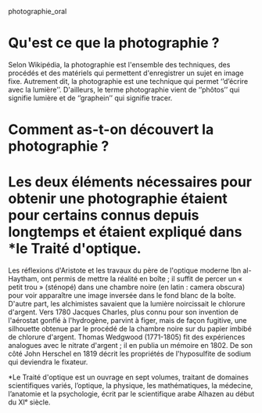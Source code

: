 photographie_oral

# Qu'est ce que la photographie ? 

Selon Wikipédia, la photographie est l'ensemble des techniques, des procédés et des matériels qui permettent d'enregistrer un sujet en image fixe. Autrement dit, la photographie est une technique qui permet ‘’d’écrire avec la lumière’’. D'ailleurs, le terme photographie vient de ‘’phôtos’’ qui signifie lumière et de ‘’graphein’’ qui signifie tracer.

# Comment as-t-on découvert la photographie ? 

# Les deux éléments nécessaires pour obtenir une photographie étaient pour certains connus depuis longtemps et étaient expliqué dans *le Traité d'optique. 

Les réflexions d'Aristote et les travaux du père de l'optique moderne Ibn al-Haytham, ont permis de mettre la réalité en boîte ; il suffit de percer un « petit trou » (sténopé) dans une chambre noire (en latin : camera obscura) pour voir apparaître une image inversée dans le fond blanc de la boîte. D'autre part, les alchimistes savaient que la lumière noircissait le chlorure d'argent. Vers 1780 Jacques Charles, plus connu pour son invention de l'aérostat gonflé à l'hydrogène, parvint à figer, mais de façon fugitive, une silhouette obtenue par le procédé de la chambre noire sur du papier imbibé de chlorure d'argent. Thomas Wedgwood (1771-1805) fit des expériences analogues avec le nitrate d'argent ; il en publia un mémoire en 1802. De son côté John Herschel en 1819 décrit les propriétés de l'hyposulfite de sodium qui deviendra le fixateur.

*Le Traité d'optique est un ouvrage en sept volumes, traitant de domaines scientifiques variés, l’optique, la physique, les mathématiques, la médecine, l’anatomie et la psychologie, écrit par le scientifique arabe Alhazen au début du XIᵉ siècle.


